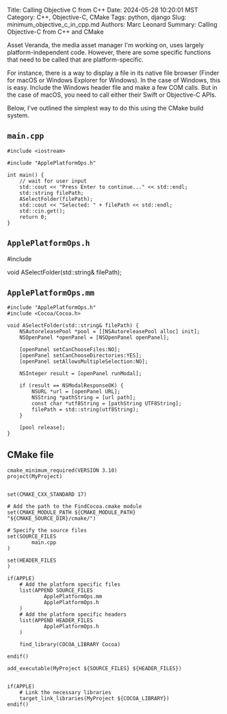 Title: Calling Objective C from C++
Date: 2024-05-28 10:20:01 MST
Category: C++, Objective-C, CMake
Tags: python, django
Slug: minimum_objective_c_in_cpp.md
Authors: Marc Leonard
Summary: Calling Objective-C from C++ and CMake



Asset Veranda, the media asset manager I'm working on, uses largely platform-independent code. However, there are some specific functions that need to be called that are platform-specific.

For instance, there is a way to display a file in its native file browser (Finder for macOS or Windows Explorer for Windows). In the case of Windows, this is easy. Include the Windows header file and make a few COM calls. But in the case of macOS, you need to call either their Swift or Objective-C APIs.

Below, I've outlined the simplest way to do this using the CMake build system.

## `main.cpp`

    #include <iostream>

    #include "ApplePlatformOps.h"

    int main() {
        // wait for user input
        std::cout << "Press Enter to continue..." << std::endl;
        std::string filePath;
        ASelectFolder(filePath);
        std::cout << "Selected: " + filePath << std::endl;
        std::cin.get();
        return 0;
    }

## `ApplePlatformOps.h`

  #include <string>

  void ASelectFolder(std::string& filePath);

## `ApplePlatformOps.mm`

    #include "ApplePlatformOps.h"
    #include <Cocoa/Cocoa.h>

    void ASelectFolder(std::string& filePath) {
        NSAutoreleasePool *pool = [[NSAutoreleasePool alloc] init];
        NSOpenPanel *openPanel = [NSOpenPanel openPanel];

        [openPanel setCanChooseFiles:NO];
        [openPanel setCanChooseDirectories:YES];
        [openPanel setAllowsMultipleSelection:NO];

        NSInteger result = [openPanel runModal];

        if (result == NSModalResponseOK) {
            NSURL *url = [openPanel URL];
            NSString *pathString = [url path];
            const char *utf8String = [pathString UTF8String];
            filePath = std::string(utf8String);
        }

        [pool release];
    }

## CMake file

    cmake_minimum_required(VERSION 3.10)
    project(MyProject)
    
    
    set(CMAKE_CXX_STANDARD 17)
    
    # Add the path to the FindCocoa.cmake module
    set(CMAKE_MODULE_PATH ${CMAKE_MODULE_PATH} "${CMAKE_SOURCE_DIR}/cmake/")
    
    # Specify the source files
    set(SOURCE_FILES
            main.cpp
    )
    
    set(HEADER_FILES
    )
    
    if(APPLE)
        # Add the platform specific files
        list(APPEND SOURCE_FILES
                ApplePlatformOps.mm
                ApplePlatformOps.h
        )
        # Add the platform specific headers
        list(APPEND HEADER_FILES
                ApplePlatformOps.h
        )
    
        find_library(COCOA_LIBRARY Cocoa)
    
    endif()
    
    add_executable(MyProject ${SOURCE_FILES} ${HEADER_FILES})
    
    
    if(APPLE)
        # Link the necessary libraries
        target_link_libraries(MyProject ${COCOA_LIBRARY})
    endif()

